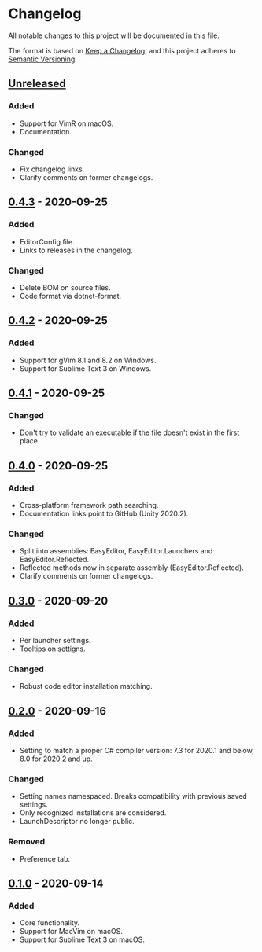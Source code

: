# Changelog

All notable changes to this project will be documented in this file.

The format is based on [Keep a Changelog](https://keepachangelog.com/en/1.0.0/),
and this project adheres to [Semantic Versioning](https://semver.org/spec/v2.0.0.html).

## [Unreleased]

### Added
- Support for VimR on macOS.
- Documentation.

### Changed
- Fix changelog links.
- Clarify comments on former changelogs.

## [0.4.3] - 2020-09-25

### Added
- EditorConfig file.
- Links to releases in the changelog.

### Changed
- Delete BOM on source files.
- Code format via dotnet-format.

## [0.4.2] - 2020-09-25

### Added
- Support for gVim 8.1 and 8.2 on Windows.
- Support for Sublime Text 3 on Windows.

## [0.4.1] - 2020-09-25

### Changed
- Don't try to validate an executable if the file doesn't exist in the first place.

## [0.4.0] - 2020-09-25

### Added
- Cross-platform framework path searching.
- Documentation links point to GitHub (Unity 2020.2).

### Changed
- Split into assemblies: EasyEditor, EasyEditor.Launchers and EasyEditor.Reflected.
- Reflected methods now in separate assembly (EasyEditor.Reflected).
- Clarify comments on former changelogs.

## [0.3.0] - 2020-09-20

### Added
- Per launcher settings.
- Tooltips on settigns.

### Changed
- Robust code editor installation matching.

## [0.2.0] - 2020-09-16

### Added
- Setting to match a proper C# compiler version: 7.3 for 2020.1 and below, 8.0 for 2020.2 and up.

### Changed
- Setting names namespaced. Breaks compatibility with previous saved settings.
- Only recognized installations are considered.
- LaunchDescriptor no longer public.

### Removed
- Preference tab.

## [0.1.0] - 2020-09-14

### Added
- Core functionality.
- Support for MacVim on macOS.
- Support for Sublime Text 3 on macOS.

[Unreleased]: https://github.com/frarees/easyeditor/compare/0.4.3...HEAD
[0.4.3]: https://github.com/frarees/easyeditor/compare/0.4.2...0.4.3
[0.4.2]: https://github.com/frarees/easyeditor/compare/0.4.1...0.4.2
[0.4.1]: https://github.com/frarees/easyeditor/compare/0.4.0...0.4.1
[0.4.0]: https://github.com/frarees/easyeditor/compare/0.3.0...0.4.0
[0.3.0]: https://github.com/frarees/easyeditor/compare/0.2.0...0.3.0
[0.2.0]: https://github.com/frarees/easyeditor/compare/0.1.0...0.2.0
[0.1.0]: https://github.com/frarees/easyeditor/releases/tag/0.1.0

